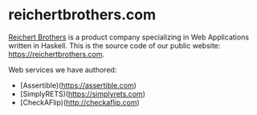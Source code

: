 # reichertbrothers.com

[Reichert Brothers](http://reichertbrothers.com) is a product company specializing in Web Applications written in Haskell.
This is the source code of our public website: https://reichertbrothers.com.

Web services we have authored:

- [Assertible)(https://assertible.com)
- [SimplyRETS)(https://simplyrets.com)
- [CheckAFlip)(http://checkaflip.com)
